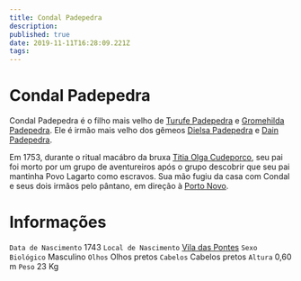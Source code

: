 ```yaml
---
title: Condal Padepedra
description: 
published: true
date: 2019-11-11T16:28:09.221Z
tags: 
---
```


<!-- SUBTITLE: Visão geral sobre Condal Padepedra -->

# Condal Padepedra
Condal Padepedra é o filho mais velho de [Turufe Padepedra](http://localhost/individuos/turufe-padepedra#turufe-padepedra) e [Gromehilda Padepedra](http://localhost/individuos/gromehilda-padepedra#gromehilda-padepedra). Ele é irmão mais velho dos gêmeos [Dielsa Padepedra](http://localhost/individuos/dielsa-padepedra#dielsa-padepedra) e [Dain Padepedra](http://localhost/individuos/dain-padepedra#dain-padepedra).

Em 1753, durante o ritual macábro da bruxa [Titia Olga Cudeporco](http://localhost/individuos/titia-olga-cudeporco#titia-olga-cudeporco), seu pai foi morto por um grupo de aventureiros após o grupo descobrir que seu pai mantinha Povo Lagarto como escravos. Sua mão fugiu da casa com Condal e seus dois irmãos pelo pântano, em direção à [Porto Novo](http://localhost/lugares/plano-material/drafeon/sudeste-de-drafeon/porto-novo#porto-novo).
# Informações
`Data de Nascimento` 1743 
`Local de Nascimento` [Vila das Pontes](http://localhost/lugares/plano-material/drafeon/sudeste-de-drafeon/vila-das-pontes#vila-das-pontes)
`Sexo Biológico` Masculino
`Olhos` Olhos pretos
`Cabelos` Cabelos pretos
`Altura` 0,60 m
`Peso` 23 Kg


